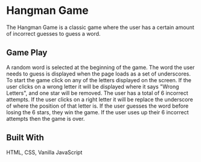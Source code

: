 # Hangman Game

The Hangman Game is a classic game where the user has a certain amount of incorrect guesses to guess a word. 

## Game Play

A random word is selected at the beginning of the game. The word the user needs to guess is displayed when the page loads as a set of underscores. To start the game click on any of the letters displayed on the screen. If the user clicks on a wrong letter it will be displayed where it says "Wrong Letters", and one star will be removed. The user has a total of 6 incorrect attempts. If the user clicks on a right letter it will be replace the underscore of where the position of that letter is. If the user guesses the word before losing the 6 stars, they win the game. If the user uses up their 6 incorrect attempts then the game is over.

## Built With

HTML, CSS, Vanilla JavaScript 






